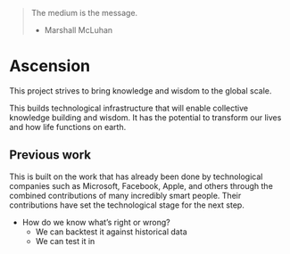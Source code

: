 
> The medium is the message.
> - Marshall McLuhan

# Ascension

This project strives to bring knowledge and wisdom to the global scale.


This builds technological infrastructure that will enable collective knowledge building and wisdom. It has the potential to transform our lives and how life functions on earth.

## Previous work

This is built on the work that has already been done by technological companies such as Microsoft, Facebook, Apple, and others through the combined contributions of many incredibly smart people. Their contributions have set the technological stage for the next step.

- How do we know what’s right or wrong?
	- We can backtest it against historical data
	- We can test it in 